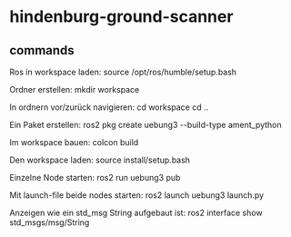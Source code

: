 # hindenburg-ground-scanner

## commands
Ros in workspace laden:
source /opt/ros/humble/setup.bash

Ordner erstellen: 
mkdir workspace

In ordnern vor/zurück navigieren:
cd workspace
cd ..

Ein Paket erstellen:
ros2 pkg create uebung3 --build-type ament_python

Im workspace bauen: 
colcon build

Den workspace laden:
source install/setup.bash

Einzelne Node starten:
ros2 run uebung3 pub 

Mit launch-file beide nodes starten:
ros2 launch uebung3 launch.py 

Anzeigen wie ein std_msg String aufgebaut ist:
ros2 interface show std_msgs/msg/String